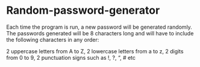 # Random-password-generator
Each time the program is run, a new password will be generated randomly. The passwords generated will be 8 characters long and will have to include the following characters in any order:

2 uppercase letters from A to Z,
2 lowercase letters from a to z,
2 digits from 0 to 9,
2 punctuation signs such as !, ?, “, # etc
